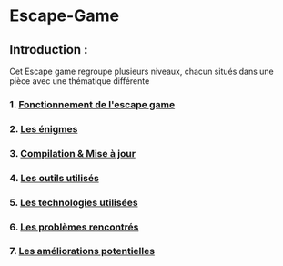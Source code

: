 # Escape-Game

## Introduction :
Cet Escape game regroupe plusieurs niveaux, chacun situés dans une pièce avec une thématique différente

### 1. [Fonctionnement de l'escape game](/ressources/fonctionnement_jeu.md)
### 2. [Les énigmes](/ressources/Enigmes.md)
### 3. [Compilation & Mise à jour](/ressources/Compilation_&_Mise_à_jour.md)
### 4. [Les outils utilisés](/ressources/OutilsUtilisés.md)
### 5. [Les technologies utilisées](/ressources/TechnologiesUtilisées.md)
### 6. [Les problèmes rencontrés](/ressources/ProblèmesRencontrés.md)
### 7. [Les améliorations potentielles](/ressources/Améliorationspotentielles.md)
